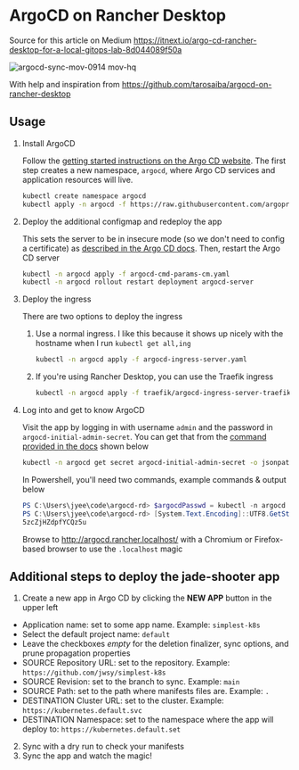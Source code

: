 # ArgoCD on Rancher Desktop
Source for this article on Medium https://itnext.io/argo-cd-rancher-desktop-for-a-local-gitops-lab-8d044089f50a

![argocd-sync-mov-0914 mov-hq](https://user-images.githubusercontent.com/446031/190608256-0c0c0904-0944-4d35-a88c-361aa960e825.gif )

With help and inspiration from https://github.com/tarosaiba/argocd-on-rancher-desktop

## Usage
1. Install ArgoCD

    Follow the [getting started instructions on the Argo CD website](https://argo-cd.readthedocs.io/en/stable/getting_started/). The first step creates a new namespace, `argocd`, where Argo CD services and application resources will live.

    ``` bash
    kubectl create namespace argocd
    kubectl apply -n argocd -f https://raw.githubusercontent.com/argoproj/argo-cd/stable/manifests/install.yaml
    ```

2. Deploy the additional configmap and redeploy the app 

    This sets the server to be in insecure mode (so we don't need to config a certificate) as [described in the Argo CD docs](https://argo-cd.readthedocs.io/en/stable/operator-manual/ingress/). Then, restart the Argo CD server

    ``` bash
    kubectl -n argocd apply -f argocd-cmd-params-cm.yaml
    kubectl -n argocd rollout restart deployment argocd-server
    ```

3. Deploy the ingress

    There are two options to deploy the ingress

    1. Use a normal ingress. I like this because it shows up nicely with the hostname when I run `kubectl get all,ing`

        ``` bash
        kubectl -n argocd apply -f argocd-ingress-server.yaml
        ```

    2. If you're using Rancher Desktop, you can use the Traefik ingress

        ``` bash
        kubectl -n argocd apply -f traefik/argocd-ingress-server-traefik.yaml
        ```

4. Log into and get to know ArgoCD

    Visit the app by logging in with username `admin` and the password in `argocd-initial-admin-secret`. You can get that from the [command provided in the docs](https://argo-cd.readthedocs.io/en/stable/getting_started/#4-login-using-the-cli) shown below

    ``` bash
    kubectl -n argocd get secret argocd-initial-admin-secret -o jsonpath="{.data.password}" | base64 -d
    ```
    
    In Powershell, you'll need two commands, example commands & output below
    ```powershell
    PS C:\Users\jyee\code\argocd-rd> $argocdPasswd = kubectl -n argocd get secret argocd-initial-admin-secret -o jsonpath="{.data.password}"
    PS C:\Users\jyee\code\argocd-rd> [System.Text.Encoding]::UTF8.GetString([System.Convert]::FromBase64String($argocdPasswd))
    5zcZjHZdpfYCQz5u
    ```
    
    Browse to http://argocd.rancher.localhost/ with a Chromium or Firefox-based browser to use the `.localhost` magic

## Additional steps to deploy the jade-shooter app

1. Create a new app in Argo CD by clicking the **NEW APP** button in the upper left 
- Application name: set to some app name. Example: `simplest-k8s`
- Select the default project name: `default`
- Leave the checkboxes *empty* for the deletion finalizer, sync options, and prune propagation properties
- SOURCE Repository URL: set to the repository. Example: `https://github.com/jwsy/simplest-k8s`
- SOURCE Revision: set to the branch to sync. Example: `main`
- SOURCE Path: set to the path where manifests files are. Example: `.`
- DESTINATION Cluster URL: set to the cluster. Example: `https://kubernetes.default.svc`
- DESTINATION Namespace: set to the namespace where the app will deploy to: `https://kubernetes.default.set`

2. Sync with a dry run to check your manifests
3. Sync the app and watch the magic!
